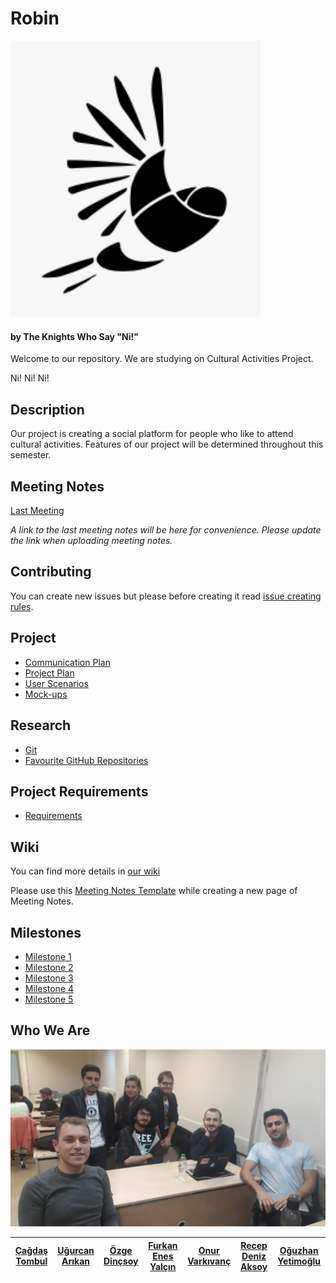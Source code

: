 # Robin 
<img src="https://github.com/bounswe/bounswe2018group3/blob/master/rsrc/Screen%20Shot%202018-10-30%20at%2012.08.59.png" alt="robin" width="400" style="margin:0 auto"/>

#### by The Knights Who Say "Ni!"

Welcome to our repository. We are studying on Cultural Activities Project.

Ni! Ni! Ni!

## Description
Our project is creating a social platform for people who like to attend cultural activities. Features of our project will be determined throughout this semester.


## Meeting Notes
[Last Meeting](https://github.com/bounswe/bounswe2018group3/wiki/Meeting-%232.5)

_A link to the last meeting notes will be here for convenience._
_Please update the link when uploading meeting notes._

## Contributing
You can create new issues but please before creating it read [issue creating rules](https://github.com/bounswe/bounswe2018group3/wiki/Creating-Issues).

## Project
* [Communication Plan](https://github.com/bounswe/bounswe2018group3/wiki/Communication-Plan)
* [Project Plan](https://github.com/bounswe/bounswe2018group3/wiki/Project-Plan)
* [User Scenarios](https://github.com/bounswe/bounswe2018group3/wiki/User-Scenarios)
* [Mock-ups](https://github.com/bounswe/bounswe2018group3/wiki/Mock-ups)

## Research
* [Git](https://github.com/bounswe/bounswe2018group3/wiki/Git)
* [Favourite GitHub Repositories](https://github.com/bounswe/bounswe2018group3/wiki/Favourite-GitHub-Repositories)

## Project Requirements
* [Requirements](https://github.com/bounswe/bounswe2018group3/wiki/Project-Requirements)

## Wiki
You can find more details in [our wiki](https://github.com/bounswe/bounswe2018group3/wiki)

Please use this [Meeting Notes Template](https://github.com/bounswe/bounswe2018group3/wiki/Meeting-Notes-Template) while creating a new page of Meeting Notes.


## Milestones
* [Milestone 1](https://github.com/bounswe/bounswe2018group3/wiki/Milestone-1)
* [Milestone 2](https://github.com/bounswe/bounswe2018group3/wiki/Milestone-2)
* [Milestone 3](https://github.com/bounswe/bounswe2018group3/wiki/Milestone-3)
* [Milestone 4](https://github.com/bounswe/bounswe2018group3/wiki/Milestone-4)
* [Milestone 5](https://github.com/bounswe/bounswe2018group3/wiki/Milestone-5)

## Who We Are
![WeirdGroupPhoto](https://github.com/bounswe/bounswe2018group3/blob/master/rsrc/groupphoto.jpeg)

| [Çağdaş Tombul](https://github.com/bounswe/bounswe2018group3/wiki/%C3%87a%C4%9Fda%C5%9F-Tombul) | [Uğurcan Arıkan](https://github.com/bounswe/bounswe2018group3/wiki/U%C4%9Furcan-Ar%C4%B1kan) | [Özge Dinçsoy](https://github.com/bounswe/bounswe2018group3/wiki/Özge-Dinçsoy) | [Furkan Enes Yalçın](https://github.com/bounswe/bounswe2018group3/wiki/Furkan-Enes-Yalçın) | [Onur Varkıvanç](https://github.com/bounswe/bounswe2018group3/wiki/Onur-Varkıvanç) | [Recep Deniz Aksoy](https://github.com/bounswe/bounswe2018group3/wiki/Recep-Deniz-Aksoy) | [Oğuzhan Yetimoğlu](https://github.com/bounswe/bounswe2018group3/wiki/Oğuzhan-Yetimoğlu) |
| ------------ | ------------ | ------------ | ------------ | ------------ | ------------ | ------------ |
